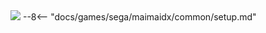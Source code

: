 <img class="header-logo" src="/img/sega/maimaidx/buddies/logo.webp">
--8<-- "docs/games/sega/maimaidx/common/setup.md"